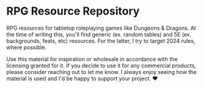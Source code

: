# RPG Resource Repository

RPG resources for tabletop roleplaying games like Dungeons & Dragons. At the time of writing this, you'll find generic (ex. random tables) and 5E (ex. backgrounds, feats, etc) resources. For the latter, I try to target 2024 rules, where possible.

Use this material for inspiration or wholesale in accordance with the licensing granted for it. If you decide to use it for any commercial products, please consider reaching out to let me know. I always enjoy seeing how the material is used and I'd be happy to support your project. ❤️